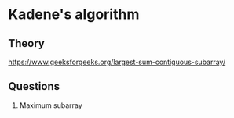 # Kadene's algorithm 

## Theory 

https://www.geeksforgeeks.org/largest-sum-contiguous-subarray/

## Questions

1. Maximum subarray
